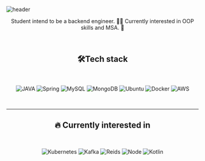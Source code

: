 ![header](https://capsule-render.vercel.app/api?type=waving&color=92beff&height=300&section=header&text=Seo's%20Hub&fontColor=FFFF&fontSize=90)

<div align=center>

Student intend to be a backend engineer. 👩‍💻
Currently interested in OOP skills and MSA. 💪

<br />



## 🛠️Tech stack

<br/>

![JAVA](https://img.shields.io/badge/Java-ED8B00?style=for-the-badge&logo=java&logoColor=white) ![Spring](https://img.shields.io/badge/Spring-6DB33F?style=for-the-badge&logo=spring&logoColor=white) ![MySQL](https://img.shields.io/badge/MySQL-00000F?style=for-the-badge&logo=mysql&logoColor=white) ![MongoDB](https://img.shields.io/badge/MongoDB-4EA94B?style=for-the-badge&logo=mongodb&logoColor=white) ![Ubuntu](	https://img.shields.io/badge/Ubuntu-E95420?style=for-the-badge&logo=ubuntu&logoColor=white) ![Docker](	https://img.shields.io/badge/Docker-2CA5E0?style=for-the-badge&logo=docker&logoColor=white) ![AWS](https://img.shields.io/badge/Amazon_AWS-232F3E?style=for-the-badge&logo=amazon-aws&logoColor=white)

<br/>      

---
## 🔥 Currently interested in

<br/>

![Kubernetes](https://img.shields.io/badge/kubernetes-326ce5.svg?&style=for-the-badge&logo=kubernetes&logoColor=white) ![Kafka](https://img.shields.io/badge/Apache_Kafka-231F20?style=for-the-badge&logo=apache-kafka&logoColor=white) ![Reids](https://img.shields.io/badge/redis-%23DD0031.svg?&style=for-the-badge&logo=redis&logoColor=white) ![Node](https://img.shields.io/badge/Node.js-339933?style=for-the-badge&logo=nodedotjs&logoColor=white) ![Kotlin](https://img.shields.io/badge/Kotlin-0095D5?&style=for-the-badge&logo=kotlin&logoColor=white)

<br />

</div>

<!--
**JerryK026/JerryK026** is a ✨ _special_ ✨ repository because its `README.md` (this file) appears on your GitHub profile.

Here are some ideas to get you started:

- 🔭 I’m currently working on ...
- 🌱 I’m currently learning ...
- 👯 I’m looking to collaborate on ...
- 🤔 I’m looking for help with ...
- 💬 Ask me about ...
- 📫 How to reach me: ...
- 😄 Pronouns: ...
- ⚡ Fun fact: ...
-->

